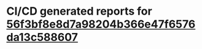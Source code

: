 # CI/CD generated reports for [56f3bf8e8d7a98204b366e47f6576da13c588607](https://github.com/hydephp/develop/commit/56f3bf8e8d7a98204b366e47f6576da13c588607)
